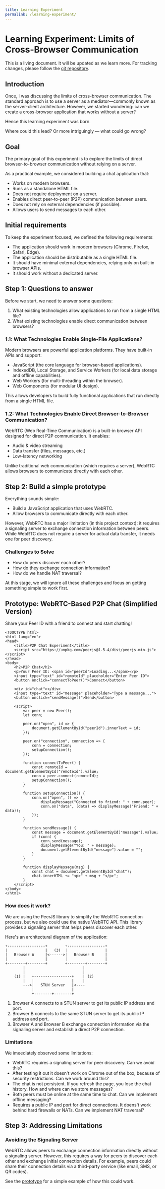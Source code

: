 ```yaml
---
title: Learning Experiment
permalink: /learning-experiment/
---
```


# Learning Experiment: Limits of Cross-Browser Communication

This is a living document. It will be updated as we learn more. For tracking changes, please follow the [git repository](https://github.com/mindaugasrukas/wertc).

## Introduction

Once, I was discussing the limits of cross-browser communication.
The standard approach is to use a server as a mediator—commonly known as the server-client architecture.
However, we started wondering: can we create a cross-browser application that works without a server?

Hence this learning experiment was born.

Where could this lead? Or more intriguingly — what could go wrong?

## Goal

The primary goal of this experiment is to explore the limits of direct browser-to-browser communication without relying on a server.

As a practical example, we considered building a chat application that:
* Works on modern browsers.
* Runs as a standalone HTML file.
* Does not require deployment on a server.
* Enables direct peer-to-peer (P2P) communication between users.
* Does not rely on external dependencies (if possible).
* Allows users to send messages to each other.

## Initial requirements

To keep the experiment focused, we defined the following requirements:

* The application should work in modern browsers (Chrome, Firefox, Safari, Edge).
* The application should be distributable as a single HTML file.
* It should have minimal external dependencies, relying only on built-in browser APIs.
* It should work without a dedicated server.

## Step 1: Questions to answer

Before we start, we need to answer some questions:

1. What existing technologies allow applications to run from a single HTML file?
2. What existing technologies enable direct communication between browsers?

### 1.1: What Technologies Enable Single-File Applications?

Modern browsers are powerful application platforms. They have built-in APIs and support:

* JavaScript (the core language for browser-based applications).
* IndexedDB, Local Storage, and Service Workers (for local data storage and offline capabilities).
* Web Workers (for multi-threading within the browser).
* Web Components (for modular UI design).

This allows developers to build fully functional applications that run directly from a single HTML file.

### 1.2: What Technologies Enable Direct Browser-to-Browser Communication?

WebRTC (Web Real-Time Communication) is a built-in browser API designed for direct P2P communication. It enables:
* Audio & video streaming
* Data transfer (files, messages, etc.)
* Low-latency networking

Unlike traditional web communication (which requires a server), WebRTC allows browsers to communicate directly with each other.

## Step 2: Build a simple prototype

Everything sounds simple:

* Build a JavaScript application that uses WebRTC.
* Allow browsers to communicate directly with each other.

However, WebRTC has a major limitation (in this project context): it requires a signaling server to exchange connection information between peers. While WebRTC does not require a server for actual data transfer, it needs one for peer discovery.

### Challenges to Solve

* How do peers discover each other?
* How do they exchange connection information?
* How do we handle NAT traversal?

At this stage, we will ignore all these challenges and focus on getting something simple to work first.

## Prototype: WebRTC-Based P2P Chat (Simplified Version)

Share your Peer ID with a friend to connect and start chatting!

```
<!DOCTYPE html>
<html lang="en">
<head>
    <title>P2P Chat Experiment</title>
    <script src="https://unpkg.com/peerjs@1.5.4/dist/peerjs.min.js"></script>
</head>
<body>
    <h2>P2P Chat</h2>
    <p>Your Peer ID: <span id="peerId">Loading...</span></p>
    <input type="text" id="remoteId" placeholder="Enter Peer ID">
    <button onclick="connectToPeer()">Connect</button>

    <div id="chat"></div>
    <input type="text" id="message" placeholder="Type a message...">
    <button onclick="sendMessage()">Send</button>

    <script>
        var peer = new Peer();
        let conn;

        peer.on("open", id => {
            document.getElementById("peerId").innerText = id;
        });

        peer.on("connection", connection => {
            conn = connection;
            setupConnection();
        });

        function connectToPeer() {
            const remoteId = document.getElementById("remoteId").value;
            conn = peer.connect(remoteId);
            setupConnection();
        }

        function setupConnection() {
            conn.on("open", () => {
                displayMessage("Connected to friend: " + conn.peer);
                conn.on("data", (data) => displayMessage("Friend: " + data));
            });
        }

        function sendMessage() {
            const message = document.getElementById("message").value;
            if (conn) {
                conn.send(message);
                displayMessage("You: " + message);
                document.getElementById("message").value = "";
            }
        }

        function displayMessage(msg) {
            const chat = document.getElementById("chat");
            chat.innerHTML += "<p>" + msg + "</p>";
        }
    </script>
</body>
</html>
```

### How does it work?

We are using the PeerJS library to simplify the WebRTC connection process, but we also could use the native WebRTC API.
This library provides a signaling server that helps peers discover each other.

Here's an architectural diagram of the application:

```
+-----------------+        +-----------------+
|                 |   (3)  |                 |
|   Browser A     |<------>|   Browser B     |
|                 |        |                 |
+--------+--------+        +--------+--------+
        |                          |
        |                          |
    (1) |   +-----------------+    | (2)
        |   |                 |    |
        --->|   STUN Server   |<----
            |                 |
            +--------+--------+
```

1) Browser A connects to a STUN server to get its public IP address and port.
2) Browser B connects to the same STUN server to get its public IP address and port.
3) Browser A and Browser B exchange connection information via the signaling server and establish a direct P2P connection.

### Limitations

We imeediately observed some limitations:

* WebRTC requires a signaling server for peer discovery. Can we avoid this?
* After testing it out it doesn't work on Chrome out of the box, because of security restrictions. Can we work around this?
* The chat is not persistent. If you refresh the page, you lose the chat history. How and where can we store messages?
* Both peers must be online at the same time to chat. Can we implement offline messaging?
* Requires a public IP and port for direct connections. It doens't work behind hard firewalls or NATs. Can we implement NAT traversal?

## Step 3: Addressing Limitations

###  Avoiding the Signaling Server

WebRTC allows peers to exchange connection information directly without a signaling server.
However, this requires a way for peers to discover each other and exchange initial connection details.
For example, peers could share their connection details via a third-party service (like email, SMS, or QR codes).

See the [prototype](chat_copy_paste.html) for a simple example of how this could work.
